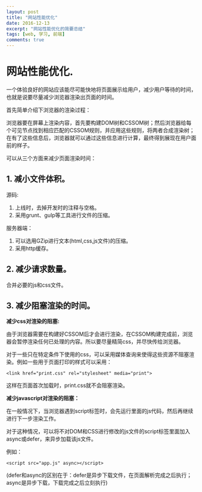 ```yaml
---
layout: post
title: "网站性能优化"
date: 2016-12-13
excerpt: "网站性能优化的简要总结"
tags: [web, 学习, 前端]
comments: true
---
```


# 网站性能优化.

一个体验良好的网站应该能尽可能快地将页面展示给用户，减少用户等待的时间，也就是说要尽量减少浏览器渲染出页面的时间。

首先简单介绍下浏览器的渲染过程：

浏览器要在屏幕上渲染内容，首先要构建DOM树和CSSOM树；然后浏览器给每个可见节点找到相应匹配的CSSOM规则，并应用这些规则，将两者合成渲染树；在有了这些信息后，浏览器就可以通过这些信息进行计算，最终得到展现在用户面前的样子。

可以从三个方面来减少页面渲染时间：
## 1. 减小文件体积。

源码:

1. 上线时，去掉开发时的注释与空格。
2. 采用grunt、gulp等工具进行文件的压缩。

服务器端：

1. 可以选用GZip进行文本(html,css,js文件)的压缩。
2. 采用http缓存。

## 2. 减少请求数量。

  合并必要的js和css文件。

## 3. 减少阻塞渲染的时间。

**减少css对渲染的阻塞:**

由于浏览器需要在构建好CSSOM后才会进行渲染，在CSSOM构建完成前，浏览器会暂停渲染任何已处理的内容。所以要尽量精简css，并尽快传给浏览器。

对于一些只在特定条件下使用的css，可以采用媒体查询来使得这些资源不阻塞渲染。例如一些用于页面打印的样式可以采用：

    <link href="print.css" rel="stylesheet" media="print">

这样在页面首次加载时，print.css就不会阻塞渲染。

**减少javascript对渲染的阻塞：**

在一般情况下，当浏览器遇到script标签时，会先运行里面的js代码，然后再继续进行下一步渲染工作。

对于这种情况，可以将不对DOM和CSS进行修改的js文件的script标签里面加入async或defer，来异步加载该js文件。

例如：

    <script src="app.js" async></script>

(defer和async的区别在于：defer是异步下载文件，在页面解析完成之后执行；async是异步下载，下载完成之后立刻执行)

